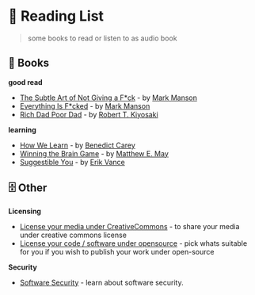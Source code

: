 # 📖 Reading List

> some books to read or listen to as audio book

## 📗 Books

**good read**

* [The Subtle Art of Not Giving a F*ck](https://amzn.to/3gWn9it) - by [Mark Manson](https://www.amazon.in/Mark-Manson/e/B00BIJOMOC)
* [Everything Is F*cked](https://amzn.to/32WVyZw) - by [Mark Manson](https://www.amazon.in/Mark-Manson/e/B00BIJOMOC)
* [Rich Dad Poor Dad](https://amzn.to/31WLBvH) - by [Robert T. Kiyosaki](https://www.amazon.in/Robert-T-Kiyosaki/e/B001H6GV90/ref=dp_byline_cont_ebooks_1)


**learning**

* [How We Learn](https://amzn.to/31Yopgt) - by [Benedict Carey](https://www.amazon.in/Benedict-Carey/e/B00OVT3WBA)
* [Winning the Brain Game](https://amzn.to/3bufLcX) - by [Matthew E. May](https://www.amazon.in/Matthew-E-May/e/B001IGSLV0/ref=dp_byline_cont_ebooks_1)
* [Suggestible You](https://amzn.to/31WPr8c) - by [Erik Vance](https://www.amazon.in/Erik-Vance/e/B0052EOAIC)
<!-- * []() - by []() -->
<!-- * []() - by []() -->

## 🗄️ Other

**Licensing**

* [License your media under CreativeCommons](https://creativecommons.org/choose/) - to share your media under creative commons license
* [License your code / software under opensource](https://opensource.org/licenses) - pick whats suitable for you if you wish to publish your work under open-source

**Security**

* [Software Security](/software/security) - learn about software security.